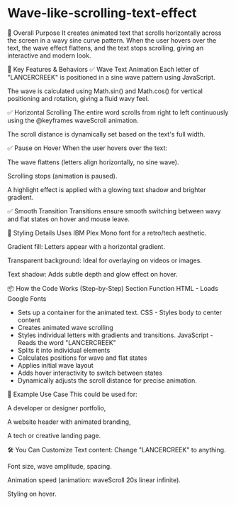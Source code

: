 # Wave-like-scrolling-text-effect

🔷 Overall Purpose
It creates animated text that scrolls horizontally across the screen in a wavy sine curve pattern. When the user hovers over the text, the wave effect flattens, and the text stops scrolling, giving an interactive and modern look.

🧠 Key Features & Behaviors
✅ Wave Text Animation
Each letter of "LANCERCREEK" is positioned in a sine wave pattern using JavaScript.

The wave is calculated using Math.sin() and Math.cos() for vertical positioning and rotation, giving a fluid wavy feel.

✅ Horizontal Scrolling
The entire word scrolls from right to left continuously using the @keyframes waveScroll animation.

The scroll distance is dynamically set based on the text's full width.

✅ Pause on Hover
When the user hovers over the text:

The wave flattens (letters align horizontally, no sine wave).

Scrolling stops (animation is paused).

A highlight effect is applied with a glowing text shadow and brighter gradient.

✅ Smooth Transition
Transitions ensure smooth switching between wavy and flat states on hover and mouse leave.

🎨 Styling Details
Uses IBM Plex Mono font for a retro/tech aesthetic.

Gradient fill: Letters appear with a horizontal gradient.

Transparent background: Ideal for overlaying on videos or images.

Text shadow: Adds subtle depth and glow effect on hover.

📦 How the Code Works (Step-by-Step)
Section	Function
HTML	- Loads Google Fonts
- Sets up a container for the animated text.
CSS	- Styles body to center content
- Creates animated wave scrolling
- Styles individual letters with gradients and transitions.
JavaScript	- Reads the word "LANCERCREEK"
- Splits it into individual <span> elements
- Calculates positions for wave and flat states
- Applies initial wave layout
- Adds hover interactivity to switch between states
- Dynamically adjusts the scroll distance for precise animation.

🧪 Example Use Case
This could be used for:

A developer or designer portfolio,

A website header with animated branding,

A tech or creative landing page.

🛠️ You Can Customize
Text content: Change "LANCERCREEK" to anything.

Font size, wave amplitude, spacing.

Animation speed (animation: waveScroll 20s linear infinite).

Styling on hover.
